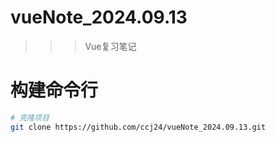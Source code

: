 # vueNote_2024.09.13
>>>Vue复习笔记

# 构建命令行
```bash
# 克隆项目
git clone https://github.com/ccj24/vueNote_2024.09.13.git
